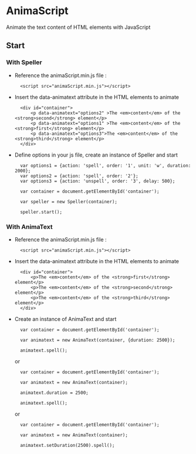 # AnimaScript
Animate the text content of HTML elements with JavaScript

## Start

### With Speller 

* Reference the animaScript.min.js file :

		<script src="animaScript.min.js"></script>
		
* Insert the data-animatext attribute in the HTML elements to animate

		<div id="container">
			<p data-animatext="options2" >The <em>content</em> of the <strong>second</strong> element</p>
			<p data-animatext="options1" >The <em>content</em> of the <strong>first</strong> element</p>
			<p data-animatext="options3">The <em>content</em> of the <strong>third</strong> element</p>
		</div>

* Define options in your js file, create an instance of Speller and start

		var options1 = {action: 'spell', order: '1', unit: 'w', duration: 2000};
		var options2 = {action: 'spell', order: '2'};
		var options3 = {action: 'unspell', order: '3', delay: 500};
		
		var container = document.getElementById('container');
		
		var speller = new Speller(container);
		
		speller.start();
		
### With AnimaText

* Reference the animaScript.min.js file :

		<script src="animaScript.min.js"></script>
		
* Insert the data-animatext attribute in the HTML elements to animate

		<div id="container">
			<p>The <em>content</em> of the <strong>first</strong> element</p>
			<p>The <em>content</em> of the <strong>second</strong> element</p>
			<p>The <em>content</em> of the <strong>third</strong> element</p>
		</div>

* Create an instance of AnimaText and start

		var container = document.getElementById('container');
		
		var animatext = new AnimaText(container, {duration: 2500});
		
		animatext.spell();
		
	or
	
		var container = document.getElementById('container');
		
		var animatext = new AnimaText(container);
		
		animatext.duration = 2500;
		
		animatext.spell();
		
	or
	
		var container = document.getElementById('container');
		
		var animatext = new AnimaText(container);
		
		animatext.setDuration(2500).spell();
